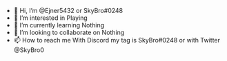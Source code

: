 - 👋 Hi, I’m @Ejner5432 or SkyBro#0248
- 👀 I’m interested in Playing
- 🌱 I’m currently learning Nothing
- 💞️ I’m looking to collaborate on Nothing
- 📫 How to reach me With Discord my tag is SkyBro#0248 or with Twitter @SkyBro0

<!---
Ejner5432/Ejner5432 is a ✨ special ✨ repository because its `README.md` (this file) appears on your GitHub profile.
You can click the Preview link to take a look at your changes.
--->
